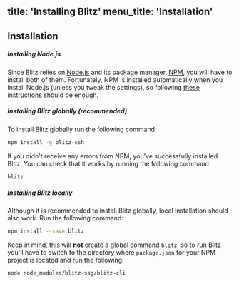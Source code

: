 title: 'Installing Blitz'
menu_title: 'Installation'
---
## Installation

##### Installing Node.js

Since Blitz relies on [Node.js](https://nodejs.org/en/) and its package manager, [NPM](https://www.npmjs.com/), you will have to install both of them. Fortunately, NPM is installed automatically when you install Node.js (unless you tweak the settings), so following [these instructions](https://docs.npmjs.com/getting-started/installing-node) should be enough.

##### Installing Blitz globally (recommended)

To install Blitz globally run the following command:

```bash
npm install -g blitz-ssh
```

If you didn't receive any errors from NPM, you've successfully installed Bltiz. You can check that it works by running the following command:

```bash
blitz
```

##### Installing Blitz locally

Although it is recommended to install Blitz globally, local installation should also work. Run the following command:

```bash
npm install --save blitz
```

Keep in mind, this will **not** create a global command `blitz`, so to run Blitz you'll have to switch to the directory where `package.json` for your NPM project is located and run the following:

```bash
node node_modules/blitz-ssg/blitz-cli
```
